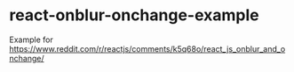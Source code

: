 # react-onblur-onchange-example
Example for https://www.reddit.com/r/reactjs/comments/k5q68o/react_js_onblur_and_onchange/
